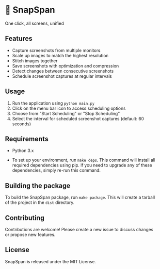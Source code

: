 # 📸 SnapSpan

One click, all screens, unified

## Features

- Capture screenshots from multiple monitors
- Scale up images to match the highest resolution
- Stitch images together
- Save screenshots with optimization and compression
- Detect changes between consecutive screenshots
- Schedule screenshot captures at regular intervals

## Usage

1. Run the application using `python main.py`
2. Click on the menu bar icon to access scheduling options
3. Choose from "Start Scheduling" or "Stop Scheduling"
4. Select the interval for scheduled screenshot captures (default: 60 seconds)

## Requirements

- Python 3.x

- To set up your environment, run `make deps`. 
This command will install all required dependencies using pip. 
If you need to upgrade any of these dependencies, simply re-run this command.

## Building the package

To build the SnapSpan package, run `make package`. 
This will create a tarball of the project in the `dist` directory.

## Contributing

Contributions are welcome! Please create a new issue to discuss changes or propose new features.

## License

SnapSpan is released under the MIT License.
